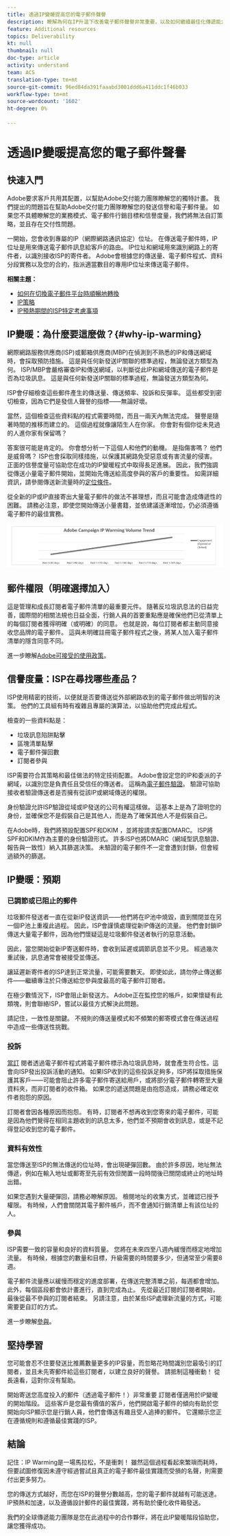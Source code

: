 ```yaml
---
title: 透過IP變暖提高您的電子郵件聲譽
description: 瞭解為何在IP升溫下改善電子郵件聲譽非常重要，以及如何繼續最佳化傳遞能力。
feature: Additional resources
topics: Deliverability
kt: null
thumbnail: null
doc-type: article
activity: understand
team: ACS
translation-type: tm+mt
source-git-commit: 96ed84da391faaabd3001ddd6a411ddc1f46b033
workflow-type: tm+mt
source-wordcount: '1602'
ht-degree: 0%

---
```



# 透過IP變暖提高您的電子郵件聲譽

<!--Increase your email reputation with IP warming

## IP Warming overview

In the Adobe Deliverability Consulting and Deliverability Operations teams, we have a vested interest in helping new Campaign customers be as successful as possible as they embark on the route of an IP warming process. If you’ve never been a part of such a project, you may have a lot of questions about it. Let’s get down to the details!-->

## 快速入門

Adobe要求客戶共用其配置，以幫助Adobe交付能力團隊瞭解您的獨特計畫。 我們提出的問題旨在幫助Adobe交付能力團隊瞭解您的發送信譽和電子郵件量。 如果您不具體瞭解您的業務模式、電子郵件行銷目標和信譽度量，我們將無法自訂策略，並且存在交付性問題。

一開始，您會收到專屬的IP（網際網路通訊協定）位址。 在傳送電子郵件時，IP位址是用來傳送電子郵件訊息給客戶的路由。 IP位址和網域用來識別網路上的寄件者，以識別接收ISP的寄件者。 Adobe會根據您的傳送量、電子郵件程式、資料分段實務以及您的合約，指派適當數目的專用IP位址來傳送電子郵件。

**相關主題：**
* [如何在切換電子郵件平台時順暢地轉換](../../help/transition-process/switching-email-platforms.md)
* [IP策略](../../help/transition-process/infrastructure.md#ip-strategy)
* [IP預熱期間的ISP特定考慮事項](../../help/transition-process/isp-specific-considerations-during-ip-warming.md)

## IP變暖：為什麼要這麼做？{#why-ip-warming}

網際網路服務供應商(ISP)或郵箱供應商(MBP)在偵測到不熟悉的IP和傳送網域時，會採取預防措施。 這是與任何新發送IP關聯的標準過程，無論發送方類型為何。 ISP/MBP會嚴格審查IP和傳送網域，以判斷從此IP和網域傳送的電子郵件是否為垃圾訊息。  這是與任何新發送IP關聯的標準過程，無論發送方類型為何。

ISP會仔細檢查這些郵件產生的傳送量、傳送頻率、投訴和反彈率。 這些都受到密切檢查，因為它們是發信人聲譽的指標——無論好壞。

當然，這個檢查這些資料點的程式需要時間，而且一兩天內無法完成。 聲譽是隨著時間的推移而建立的。 這個過程就像讓陌生人在你家。 你會對有個你從未見過的人進你家有保留嗎？

答案很可能是肯定的。 你會想分析一下這個人和他們的動機。 是指傷害嗎？ 他們是威脅嗎？ ISP也會採取同樣措施，以保護其網路免受惡意或有害流量的侵害。 正面的信譽度量可協助您在成功的IP變暖程式中取得長足進展。 因此，我們強調從傳送小量電子郵件開始，並開始先傳送給高度參與的客戶的重要性。 如需詳細資訊，請參閱傳送新流量時的[定位條件](/help/transition-process/targeting-criteria.md)。

從全新的IP或IP直接寄出大量電子郵件的做法不甚理想，而且可能會造成傳遞性的困難。 請務必注意，即使您開始傳送小量書籍，並依建議逐漸增加，仍必須遵循電子郵件的最佳實務。

![](../../help/assets/ip-warming-volume-trend.png)

## 郵件權限（明確選擇加入）

這是管理和成長訂閱者電子郵件清單的最重要元件。 隨著反垃圾訊息法的日益完善，國際間的相關法規也日益全面，行銷人員的首要重點應是確保他們已從清單上的每個訂閱者獲得明確（或明確）的同意。 也就是說，每位訂閱者都主動同意接收您品牌的電子郵件。 這與未明確註冊電子郵件程式之後，將某人加入電子郵件清單的隱含同意不同。

進一步瞭解[Adobe可接受的使用政策](https://www.adobe.com/legal/terms/aup.html)。

## 信譽度量：ISP在尋找哪些產品？

ISP使用精密的技術，以便就是否要傳送從外部網路收到的電子郵件做出明智的決策。 他們的工具組有時有複雜且專屬的演算法，以協助他們完成此程式。

檢查的一些資料點是：

* 垃圾訊息陷阱點擊
* 區塊清單點擊
* 電子郵件彈回數
* 訂閱者參與

ISP需要符合其策略和最佳做法的特定技術配置。 Adobe會設定您的IP和委派的子網域，以識別您是負責任且受信任的傳送者。 這稱為[電子郵件驗證](/help/transition-process/infrastructure.md#authentication)。 驗證可協助接收者驗證傳送者是否擁有從該IP或網域傳送的權限。

身份驗證允許ISP驗證從域或IP發送的公司有權這樣做。 這基本上是為了證明您的身份，並確保您不是假裝自己是其他人，而是為了確保其他人不是假裝自己。

在Adobe時，我們將預設配置SPF和DKIM ，並將按請求配置DMARC。 ISP將SPF和DKIM作為主要的身份驗證形式。 許多ISP也將DMARC（網域型訊息驗證、報告與一致性）納入其篩選決策。 未驗證的電子郵件不一定會遭到封鎖，但會經過額外的篩選。

## IP變暖：預期

### 已調節或已阻止的郵件

垃圾郵件發送者一直在從新IP發送資訊——他們將在IP池中燒毀，直到關閉並在另一個IP池上重複此過程。 因此，ISP會謹慎處理從新IP傳送的流量。 他們會封鎖IP傳送大量電子郵件，因為他們懷疑這是垃圾郵件發送者執行的惡意活動。

因此，當您開始從新IP寄送郵件時，會收到延遲或調節訊息並不少見。 經過幾次重試後，訊息通常會被接受並傳送。

讓延遲新寄件者的ISP達到正常流量，可能需要數天。 即使如此，請勿停止傳送郵件——繼續專注於只傳送給您參與度最高的電子郵件訂閱者。

在極少數情況下，ISP會阻止新發送方。 Adobe正在監控您的帳戶，如果懷疑有此類塊，則會聯絡ISP，嘗試以最佳方式解決此問題。

請記住，一致性是關鍵。 不規則的傳送量模式和不頻繁的郵寄模式會在傳送過程中造成一些傳送性挑戰。

### 投訴

[當訂](/help/metrics/complaints.md) 閱者透過電子郵件程式將電子郵件標示為垃圾訊息時，就會產生符合性。這會向ISP發出投訴活動的通知。 如果ISP收到的這些投訴足夠多，ISP將採取措施保護其客戶——可能會阻止許多電子郵件寄送給用戶，或將部分電子郵件轉寄至大量資料夾，而非訂閱者的收件箱。 如果您的遞送問題是由抱怨造成，請務必確定收件者抱怨的原因。

訂閱者會因各種原因而抱怨。 有時，訂閱者不想再收到您寄來的電子郵件，可能是因為他們覺得在相同主題收到的訊息太多，他們並不預期會收到訊息，或是不記得登記收到您的電子郵件。

### 資料有效性

當您傳送至ISP的無法傳送的位址時，會出現硬彈回數。 由於許多原因，地址無法傳遞，例如在輸入地址或郵寄至先前有效但閒置一段時間後已關閉或終止的地址時出錯。

如果您遇到大量硬彈回，請務必瞭解原因。 檢閱地址的收集方式，並確認已授予權限。 有時候，人們會關閉其電子郵件帳戶，而不會通知行銷清單上有該位址的人。

### 參與

ISP需要一致的容量和良好的資料質量。 您將在未來四至八週內緩慢而穩定地增加流量。 有時候，根據您的數量和目標，升級需要的時間要多少，但通常至少需要8週。

電子郵件流量應以緩慢而穩定的進度部署，在傳送完整清單之前，每週都會增加。 此外，每個區段都會依計畫進行，直到完成為止。 先從最近訂閱的訂閱者開始，最後從最不參與的訂閱者結束。 另請注意，由於某些ISP處理新流量的方式，可能需要更自訂的方式。

進一步瞭解[參與](/help/engagement.md)。

## 堅持學習

您可能會忍不住要發送比推薦數量更多的IP容量，而忽略花時間識別您最吸引的訂閱者，並且未先寄郵件給這些訂閱者，以建立良好的聲譽。 請抵制這種衝動！ 從長遠看，這對你沒有幫助。

開始寄送您高度投入的郵件（透過電子郵件！）非常重要 訂閱者僅適用於IP變暖的開始階段。 這些客戶是您最有價值的客戶，他們開啟電子郵件的傾向有助於您開始向ISP顯示您是行銷人員，他們會傳送有趣且受人追捧的郵件。 它還顯示您正在遵循規則和遵循最佳實踐的ISP。

## 結論

記住：IP Warming是一場馬拉松，不是衝刺！  雖然這個過程看起來繁瑣而耗時，但要試圖修復因未遵守經過嘗試且真正的電子郵件最佳實踐而受損的名聲，則需要付出更多努力。

您的傳送方式越好，而您在ISP的聲譽分數越高，您的電子郵件就越有可能送達。 IP預熱和加速，以及遵循設計郵件的最佳實踐，將有助於優化收件箱發送。

我們的全球傳遞能力團隊是您在此過程中的合作夥伴，將在此IP變暖階段協助您，讓您獲得成功。
